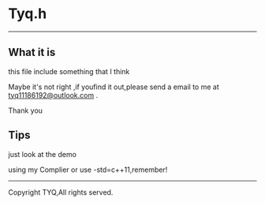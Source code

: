 # Tyq.h

--------------

## What it is

this file include something that I think

Maybe it's not right ,if youfind it out,please send a email to me at tyq11186192@outlook.com .

Thank you

## Tips

just look at the demo

using my Complier or use -std=c++11,remember!

---------------------

Copyright TYQ,All rights served.
